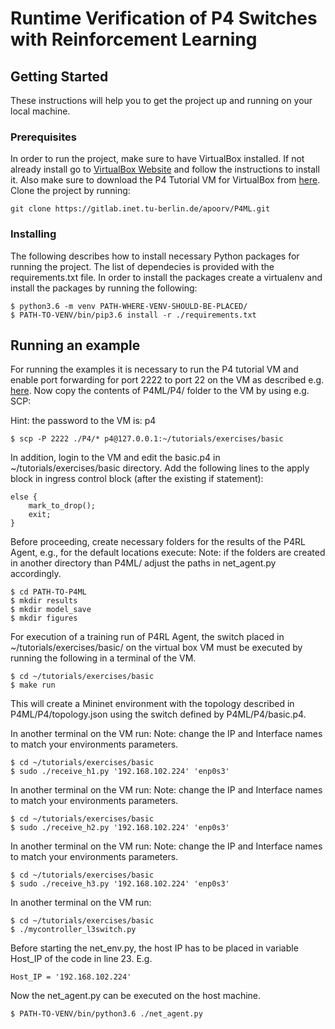 # Runtime Verification of P4 Switches with Reinforcement Learning

## Getting Started

These instructions will help you to get the project up and running on your local machine.

### Prerequisites

In order to run the project, make sure to have VirtualBox installed. If not already install go to [VirtualBox Website](https://www.virtualbox.org/wiki/Downloads) and follow the instructions to install it.
Also make sure to download the P4 Tutorial VM for VirtualBox from [here](https://drive.google.com/uc?id=1f22-DYlUV33DsR88_MeMb4s7-1NX_ams&export=download).
Clone the project by running:
```
git clone https://gitlab.inet.tu-berlin.de/apoorv/P4ML.git
```


### Installing

The following describes how to install necessary Python packages for running the project. The list of dependecies is provided with the requirements.txt file. In order to install the packages create a virtualenv and install the packages by running the following:

```
$ python3.6 -m venv PATH-WHERE-VENV-SHOULD-BE-PLACED/
$ PATH-TO-VENV/bin/pip3.6 install -r ./requirements.txt
```

## Running an example
For running the examples it is necessary to run the P4 tutorial VM and enable port forwarding for port 2222 to port 22 on the VM as described e.g. [here](https://nsrc.org/workshops/2014/btnog/raw-attachment/wiki/Track2Agenda/ex-virtualbox-portforward-ssh.htm). Now copy the contents of P4ML/P4/ folder to the VM by using e.g. SCP:

Hint: the password to the VM is: p4 
```
$ scp -P 2222 ./P4/* p4@127.0.0.1:~/tutorials/exercises/basic
```

In addition, login to the VM and edit the basic.p4 in ~/tutorials/exercises/basic directory. Add the following lines to the apply block in ingress control block (after the existing if statement):
```
else {
	mark_to_drop();
	exit;
}
```

Before proceeding, create necessary folders for the results of the P4RL Agent, e.g., for the default locations execute:
Note: if the folders are created in another directory than P4ML/ adjust the paths in net_agent.py accordingly.

```
$ cd PATH-TO-P4ML
$ mkdir results
$ mkdir model_save
$ mkdir figures
```

For execution of a training run of P4RL Agent, the switch placed in ~/tutorials/exercises/basic/ on the virtual box VM must be executed by running the following in a terminal of the VM.

```
$ cd ~/tutorials/exercises/basic
$ make run
```
This will create a Mininet environment with the topology described in P4ML/P4/topology.json using the switch defined by P4ML/P4/basic.p4.


In another terminal on the VM run:
Note: change the IP and Interface names to match your environments parameters.

```
$ cd ~/tutorials/exercises/basic
$ sudo ./receive_h1.py '192.168.102.224' 'enp0s3'
```

In another terminal on the VM run:
Note: change the IP and Interface names to match your environments parameters.

```
$ cd ~/tutorials/exercises/basic
$ sudo ./receive_h2.py '192.168.102.224' 'enp0s3'
``` 

In another terminal on the VM run:
Note: change the IP and Interface names to match your environments parameters.

```
$ cd ~/tutorials/exercises/basic
$ sudo ./receive_h3.py '192.168.102.224' 'enp0s3'
``` 

In another terminal on the VM run:

```
$ cd ~/tutorials/exercises/basic
$ ./mycontroller_l3switch.py
```


Before starting the net_env.py, the host IP has to be placed in variable Host_IP of the code in line 23. E.g.
```
Host_IP = '192.168.102.224'
```

Now the net_agent.py can be executed on the host machine. 

```
$ PATH-TO-VENV/bin/python3.6 ./net_agent.py
```

